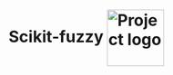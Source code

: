 <h1>
    Scikit-fuzzy
        <a href="https://pythonhosted.org/scikit-fuzzy/install.html" target="_blank">
            <img width=100px src="https://pythonhosted.org/scikit-fuzzy/_static/img/logo.png" alt="Project logo" align="center" paddingleft="10px"></a>
       
</h1>
